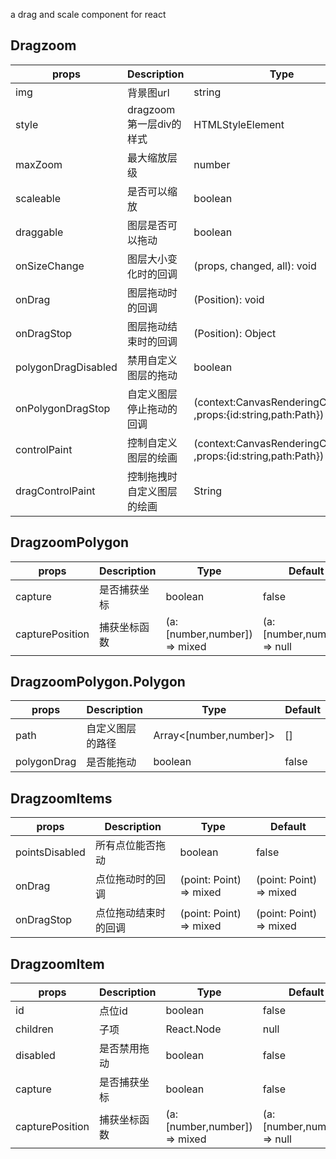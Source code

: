 a drag and scale component for react


## Dragzoom

| props     | Description                              | Type       | Default |
|-----------|------------------------------------------|------------|---------|
| img | 背景图url | string | '' |
| style | dragzoom第一层div的样式 | HTMLStyleElement | {} |
| maxZoom | 最大缩放层级 | number | 2 |
| scaleable | 是否可以缩放 | boolean | true |
| draggable | 图层是否可以拖动 | boolean | true |
| onSizeChange | 图层大小变化时的回调 | (props, changed, all): void | NOOP |
| onDrag | 图层拖动时的回调 | (Position): void | - |
| onDragStop | 图层拖动结束时的回调 | (Position): Object | - |
| polygonDragDisabled | 禁用自定义图层的拖动 | boolean | true |
| onPolygonDragStop | 自定义图层停止拖动的回调 | (context:CanvasRenderingContext2D ,props:{id:string,path:Path}) => mixed | - |
| controlPaint | 控制自定义图层的绘画 | (context:CanvasRenderingContext2D ,props:{id:string,path:Path}) => mixed | - |
| dragControlPaint | 控制拖拽时自定义图层的绘画 | String | - |

## DragzoomPolygon

| props     | Description                              | Type       | Default |
|-----------|------------------------------------------|------------|---------|
| capture | 是否捕获坐标 | boolean | false |
| capturePosition | 捕获坐标函数 | (a:[number,number]) => mixed | (a:[number,number]) => null |


## DragzoomPolygon.Polygon

| props     | Description                              | Type       | Default |
|-----------|------------------------------------------|------------|---------|
| path | 自定义图层的路径 | Array<[number,number]> | [] |
| polygonDrag | 是否能拖动 | boolean | false |


## DragzoomItems

| props     | Description                              | Type       | Default |
|-----------|------------------------------------------|------------|---------|
| pointsDisabled | 所有点位能否拖动 | boolean | false |
| onDrag | 点位拖动时的回调 | (point: Point) => mixed | (point: Point) => mixed |
| onDragStop | 点位拖动结束时的回调 | (point: Point) => mixed | (point: Point) => mixed |

## DragzoomItem

| props     | Description                              | Type       | Default |
|-----------|------------------------------------------|------------|---------|
| id | 点位id | boolean | false |
| children| 子项 | React.Node | null |
| disabled | 是否禁用拖动 | boolean | false |
| capture | 是否捕获坐标 | boolean | false |
| capturePosition | 捕获坐标函数 | (a:[number,number]) => mixed | (a:[number,number]) => null |